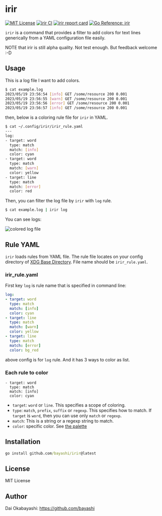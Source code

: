 # irir

<a href="https://github.com/bayashi/irir/blob/main/LICENSE" title="irir License"><img src="https://img.shields.io/badge/LICENSE-MIT-GREEN.png" alt="MIT License"></a>
<a href="https://github.com/bayashi/irir/actions" title="irir CI"><img src="https://github.com/bayashi/irir/workflows/main/badge.svg" alt="irir CI"></a>
<a href="https://goreportcard.com/report/github.com/bayashi/irir" title="irir report card" target="_blank"><img src="https://goreportcard.com/badge/github.com/bayashi/irir" alt="irir report card"></a>
<a href="https://pkg.go.dev/github.com/bayashi/irir" title="Go irir package reference" target="_blank"><img src="https://pkg.go.dev/badge/github.com/bayashi/irir.svg" alt="Go Reference: irir"></a>

`irir` is a command that provides a filter to add colors for text lines generically from a YAML configuration file easily.

NOTE that irir is still alpha quality. Not test enough. But feedback welcome :-D

## Usage

This is a log file I want to add colors.

```sh
$ cat example.log
2023/05/19 23:56:54 [info] GET /some/resource 200 0.001
2023/05/19 23:56:55 [warn] GET /some/resource 200 0.001
2023/05/19 23:56:56 [error] GET /some/resource 200 0.001
2023/05/19 23:56:57 [info] GET /some/resource 200 0.001
```

then, below is a coloring rule file for `irir` in YAML.

```sh
$ cat ~/.config/irir/irir_rule.yaml
---
log:
- target: word
  type: match
  match: [info]
  color: cyan
- target: word
  type: match
  match: [warn]
  color: yellow
- target: line
  type: match
  match: [error]
  color: red
```

Then, you can filter the log file by `irir` with `log` rule.

```sh
$ cat example.log | irir log
```

You can see logs:

![colored log file](https://user-images.githubusercontent.com/42190/239714614-fa153eec-a47d-49c8-a5c2-f70dfce97838.png)

## Rule YAML

`irir` loads rules from YAML file. The rule file locates on your config directory of [XDG Base Directory](https://specifications.freedesktop.org/basedir-spec/basedir-spec-latest.html). File name should be `irir_rule.yaml`.

### irir_rule.yaml

First key `log` is rule name that is specified in command line:

```yaml
log:
- target: word
  type: match
  match: [info]
  color: cyan
- target: line
  type: match
  match: [warn]
  color: yellow
- target: line
  type: match
  match: [error]
  color: bg_red
```

above config is for `log` rule. And it has 3 ways to color as list.

### Each rule to color

```
- target: word
  type: match
  match: [info]
  color: cyan
```

* `target`: `word` or `line`. This specifies a scope of coloring.
* `type`: `match`, `prefix`, `suffix` or `regexp`. This specifies how to match. If `target` is `word`, then you can use only `match` or `regexp`.
* `match`: This is a string or a regexp string to match.
* `color`: specific color. See [the palette](https://github.com/bayashi/irir/blob/main/color_palette.go)

## Installation

```cmd
go install github.com/bayashi/irir@latest
```

## License

MIT License

## Author

Dai Okabayashi: https://github.com/bayashi
